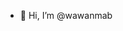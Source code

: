 - 👋 Hi, I’m @wawanmab



<!---
wawanmab/wawanmab is a ✨ special ✨ repository because its `README.md` (this file) appears on your GitHub profile.
You can click the Preview link to take a look at your changes.
--->
